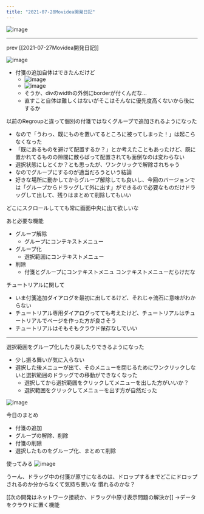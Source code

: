 ```yaml
---
title: "2021-07-28Movidea開発日記"
---
```


![image](https://gyazo.com/320c2e22ced1b194afefcac330dbfe5e/thumb/1000)

-----
prev [[2021-07-27Movidea開発日記]]

![image](https://gyazo.com/87104146ebd00da1ccd57eed6e6f5fb6/thumb/1000)
- 付箋の追加自体はできたんだけど
    - ![image](https://gyazo.com/d77ac841a28546cda472020aba02b763/thumb/1000)
    - ![image](https://gyazo.com/6707d7e7fc3f909a38257de374aade3e/thumb/1000)
    - そうか、divのwidthの外側にborderが付くんだな…
    - 直すこと自体は難しくはないがそこはそんなに優先度高くないから後にするか

以前のRegroupと違って個別の付箋ではなくグループで追加されるようになった
- なので「うわっ、既にものを置いてるところに被ってしまった！」は起こらなくなった
- 「既にあるものを避けて配置するか？」とか考えたこともあったけど、既に置かれてるものの隙間に散らばって配置されても面倒なのは変わらない
- 選択状態にしとくか？とも思ったが、ワンクリックで解除されちゃう
- なのでグループにするのが適当だろうという結論
- 好きな場所に動かしてからグループ解除しても良いし、今回のバージョンでは「グループからドラッグして外に出す」ができるので必要なものだけドラッグして出して、残りはまとめて削除してもいい

どこにスクロールしてても常に画面中央に出て欲しいな

あと必要な機能
- グループ解除
    - グループにコンテキストメニュー
- グループ化
    - 選択範囲にコンテキストメニュー
- 削除
    - 付箋とグループにコンテキストメニュ
コンテキストメニューだらけだな

チュートリアルに関して
- いま付箋追加ダイアログを最初に出してるけど、それじゃ流石に意味がわからない
- チュートリアル専用ダイアログってても考えたけど、チュートリアルはチュートリアルでページを作った方が良さそう
- チュートリアルはそもそもクラウド保存なしでいい

---

選択範囲をグループ化したり戻したりできるようになった
- 少し振る舞いが気に入らない
- 選択した後メニューが出て、そのメニューを閉じるためにワンクリックしないと選択範囲のドラッグでの移動ができなくなった
    - 選択してから選択範囲をクリックしてメニューを出した方がいいか？
    - 選択範囲をクリックしてメニューを出す方が自然だった

![image](https://gyazo.com/320c2e22ced1b194afefcac330dbfe5e/thumb/1000)

今日のまとめ
- 付箋の追加
- グループの解除、削除
- 付箋の削除
- 選択したものをグループ化、まとめて削除

使ってみる
![image](https://gyazo.com/bdb657eb2680417be8ec0422a93c18c3/thumb/1000)

うーん、ドラッグ中の付箋が原寸になるのは、ドロップするまでどこにドロップされるのか分からなくて気持ち悪いな
慣れるのかな？

[[次の開発はネットワーク接続か、ドラッグ中原寸表示問題の解決か]]
→データをクラウドに置く機能

